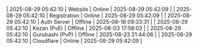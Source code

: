 | 2025-08-29 05:42:10 | Website | Online | 2025-08-29 05:42:09 |
| 2025-08-29 05:42:10 | Registration | Online | 2025-08-29 05:42:09 |
| 2025-08-29 05:42:10 | Auth Server | Offline | 2025-08-18 09:33:31 |
| 2025-08-29 05:42:10 | Kezan (PvE) | Offline | 2025-08-03 17:58:02 |
| 2025-08-29 05:42:10 | Gurubashi (PvP) | Offline | 2025-08-23 21:44:06 |
| 2025-08-29 05:42:10 | Cloudflare | Online | 2025-08-29 05:42:09 |
